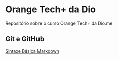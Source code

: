# Orange Tech+ da Dio
Repositório sobre o curso Orange Tech+ da Dio.me

## Git e GitHub
[Sintaxe Básica Markdown](https://www.markdownguide.org/basic-syntax/)
